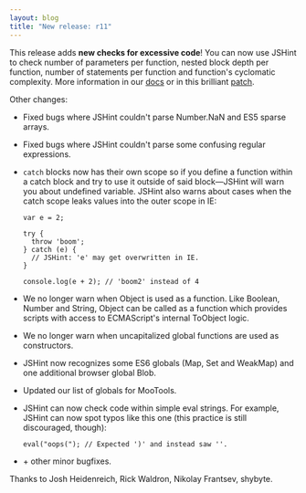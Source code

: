 ```yaml
---
layout: blog
title: "New release: r11"
---
```


This release adds **new checks for excessive code**! You can now use JSHint
to check number of parameters per function, nested block depth per function,
number of statements per function and function's cyclomatic complexity.
More information in our [docs](/docs/) or in this brilliant
[patch](https://github.com/jshint/jshint/pull/593/).

Other changes:

* Fixed bugs where JSHint couldn't parse Number.NaN and ES5 sparse arrays.
* Fixed bugs where JSHint couldn't parse some confusing regular expressions.
* `catch` blocks now has their own scope so if you define a function within
  a catch block and try to use it outside of said block—JSHint will warn you
    about undefined variable. JSHint also warns about cases when the catch
    scope leaks values into the outer scope in IE:

      var e = 2;

      try {
        throw 'boom';
      } catch (e) {
        // JSHint: 'e' may get overwritten in IE.
      }

      console.log(e + 2); // 'boom2' instead of 4

* We no longer warn when Object is used as a function. Like Boolean, Number
  and String, Object can be called as a function which provides scripts with
    access to ECMAScript's internal ToObject logic.
* We no longer warn when uncapitalized global functions are used as constructors.
* JSHint now recognizes some ES6 globals (Map, Set and WeakMap) and one
  additional browser global Blob.
* Updated our list of globals for MooTools.
* JSHint can now check code within simple eval strings. For example, JSHint can
  now spot typos like this one (this practice is still discouraged, though):

      eval("oops("); // Expected ')' and instead saw ''.

* \+ other minor bugfixes.

Thanks to Josh Heidenreich, Rick Waldron, Nikolay Frantsev, shybyte.
